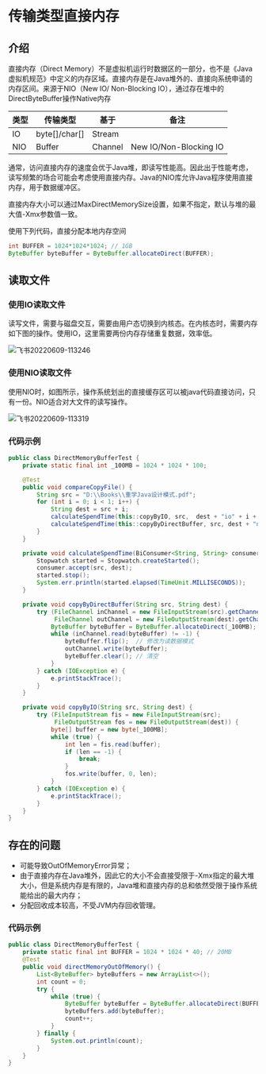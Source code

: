 # 传输类型直接内存
## 介绍
直接内存（Direct Memory）不是虚拟机运行时数据区的一部分，也不是《Java虚拟机规范》中定义的内存区域。直接内存是在Java堆外的、直接向系统申请的内存区间。来源于NIO（New IO/ Non-Blocking IO），通过存在堆中的DirectByteBuffer操作Native内存



| 类型 | 传输类型      | 基于    | 备注                   |
| ---- | ------------- | ------- | ---------------------- |
| IO   | byte[]/char[] | Stream  |                        |
| NIO  | Buffer        | Channel | New IO/Non-Blocking IO |



通常，访问直接内存的速度会优于Java堆，即读写性能高。因此出于性能考虑，读写频繁的场合可能会考虑使用直接内存。Java的NIO库允许Java程序使用直接内存，用于数据缓冲区。

直接内存大小可以通过MaxDirectMemorySize设置，如果不指定，默认与堆的最大值-Xmx参数值一致。

使用下列代码，直接分配本地内存空间
```java
int BUFFER = 1024*1024*1024; // 1GB
ByteBuffer byteBuffer = ByteBuffer.allocateDirect(BUFFER);
```


## 读取文件

### 使用IO读取文件
读写文件，需要与磁盘交互，需要由用户态切换到内核态。在内核态时，需要内存如下图的操作。使用IO，这里需要两份内存存储重复数据，效率低。

![飞书20220609-113246](../../Image/2022/06/220609-1.png)



### 使用NIO读取文件
使用NIO时，如图所示，操作系统划出的直接缓存区可以被java代码直接访问，只有一份。NIO适合对大文件的读写操作。

![飞书20220609-113319](../../Image/2022/06/220609-2.png)

### 代码示例
```java
public class DirectMemoryBufferTest {
    private static final int _100MB = 1024 * 1024 * 100;

    @Test
    public void compareCopyFile() {
        String src = "D:\\Books\\重学Java设计模式.pdf";
        for (int i = 0; i < 1; i++) {
            String dest = src + i;
            calculateSpendTime(this::copyByIO, src,  dest + "io" + i + ".pdf");
            calculateSpendTime(this::copyByDirectBuffer, src, dest + "nio" + i + ".pdf");
        }
    }

    private void calculateSpendTime(BiConsumer<String, String> consumer, String src, String dest) {
        Stopwatch started = Stopwatch.createStarted();
        consumer.accept(src, dest);
        started.stop();
        System.err.println(started.elapsed(TimeUnit.MILLISECONDS));
    }

    private void copyByDirectBuffer(String src, String dest) {
        try (FileChannel inChannel = new FileInputStream(src).getChannel();
             FileChannel outChannel = new FileOutputStream(dest).getChannel()) {
            ByteBuffer byteBuffer = ByteBuffer.allocateDirect(_100MB);
            while (inChannel.read(byteBuffer) != -1) {
                byteBuffer.flip();  // 修改为读数据模式
                outChannel.write(byteBuffer);
                byteBuffer.clear(); // 清空
            }
        } catch (IOException e) {
            e.printStackTrace();
        }
    }

    private void copyByIO(String src, String dest) {
        try (FileInputStream fis = new FileInputStream(src);
             FileOutputStream fos = new FileOutputStream(dest)) {
            byte[] buffer = new byte[_100MB];
            while (true) {
                int len = fis.read(buffer);
                if (len == -1) {
                    break;
                }
                fos.write(buffer, 0, len);
            }
        } catch (IOException e) {
            e.printStackTrace();
        }
    }
}
```

## 存在的问题
- 可能导致OutOfMemoryError异常；
- 由于直接内存在Java堆外，因此它的大小不会直接受限于-Xmx指定的最大堆大小，但是系统内存是有限的，Java堆和直接内存的总和依然受限于操作系统能给出的最大内存；
- 分配回收成本较高，不受JVM内存回收管理。
  
### 代码示例
```java
public class DirectMemoryBufferTest {
    private static final int BUFFER = 1024 * 1024 * 40; // 20MB
    @Test
    public void directMemoryOutOfMemory() {
        List<ByteBuffer> byteBuffers = new ArrayList<>();
        int count = 0;
        try {
            while (true) {
                ByteBuffer byteBuffer = ByteBuffer.allocateDirect(BUFFER);
                byteBuffers.add(byteBuffer);
                count++;
            }
        } finally {
            System.out.println(count);
        }
    }
}
```



